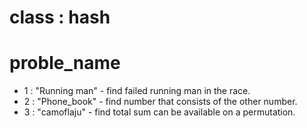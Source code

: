 # class : hash
# proble_name
  - 1 : "Running man" - find failed running man in the race.
  - 2 : "Phone_book" - find number that consists of the other number.
  - 3 : "camoflaju" - find total sum can be available on a permutation.
